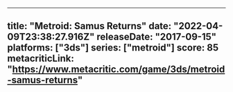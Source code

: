
---
title: "Metroid: Samus Returns"
date: "2022-04-09T23:38:27.916Z"
releaseDate: "2017-09-15"
platforms: ["3ds"]
series: ["metroid"]
score: 85
metacriticLink: "https://www.metacritic.com/game/3ds/metroid-samus-returns"
---
